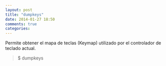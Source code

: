 ```yaml
---
layout: post
title: "dumpkeys"
date: 2014-01-27 18:50
comments: true
categories: 
---
```

Permite obtener el mapa de teclas (Keymap) utilizado por el controlador de teclado actual.

>$ dumpkeys

